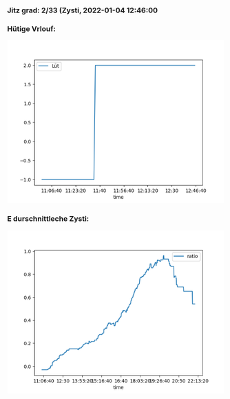 ### Jitz grad: 2/33 (Zysti, 2022-01-04 12:46:00

### Hütige Vrlouf:
![Graph](Today.png)

### E durschnittleche Zysti:
![Graph](Zysti.png)